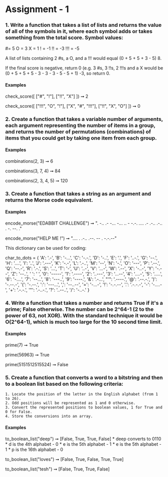 # Assignment - 1

### 1. Write a function that takes a list of lists and returns the value of all of the symbols in it, where each symbol adds or takes something from the total score. Symbol values:

#= 5
O = 3
X = 1
! = -1
!! = -3
!!! = -5

A list of lists containing 2 #s, a O, and a !!! would equal (0 + 5 + 5 + 3 - 5) 8.

If the final score is negative, return 0 (e.g. 3 #s, 3 !!s, 2 !!!s and a X would be (0 + 5 + 5 + 5 - 3 - 3 - 3 - 5 - 5 + 1) -3, so return 0.

#### Examples

check_score([
  ["#", "!"],
  ["!!", "X"]
]) ➞ 2

check_score([
  ["!!!", "O", "!"],
  ["X", "#", "!!!"],
  ["!!", "X", "O"]
]) ➞ 0

### 2. Create a function that takes a variable number of arguments, each argument representing the number of items in a group, and returns the number of permutations (combinations) of items that you could get by taking one item from each group.

#### Examples

combinations(2, 3) ➞ 6

combinations(3, 7, 4) ➞ 84

combinations(2, 3, 4, 5) ➞ 120




### 3. Create a function that takes a string as an argument and returns the Morse code equivalent.

#### Examples

encode_morse("EDABBIT CHALLENGE") ➞ ". -.. .- -... -... .. -   -.-. .... .- .-.. .-.. . -. --. ."

encode_morse("HELP ME !") ➞ ".... . .-.. .--.   -- .   -.-.--"

This dictionary can be used for coding:

char_to_dots = {
  'A': '.-', 'B': '-...', 'C': '-.-.', 'D': '-..', 'E': '.', 'F': '..-.',
  'G': '--.', 'H': '....', 'I': '..', 'J': '.---', 'K': '-.-', 'L': '.-..',
  'M': '--', 'N': '-.', 'O': '---', 'P': '.--.', 'Q': '--.-', 'R': '.-.',
  'S': '...', 'T': '-', 'U': '..-', 'V': '...-', 'W': '.--', 'X': '-..-',
  'Y': '-.--', 'Z': '--..', ' ': ' ', '0': '-----',
  '1': '.----', '2': '..---', '3': '...--', '4': '....-', '5': '.....',
  '6': '-....', '7': '--...', '8': '---..', '9': '----.',
  '&': '.-...', "'": '.----.', '@': '.--.-.', ')': '-.--.-', '(': '-.--.',
  ':': '---...', ',': '--..--', '=': '-...-', '!': '-.-.--', '.': '.-.-.-',
  '-': '-....-', '+': '.-.-.', '"': '.-..-.', '?': '..--..', '/': '-..-.'
}

### 4.  Write a function that takes a number and returns True if it's a prime; False otherwise. The number can be 2^64-1 (2 to the power of 63, not XOR). With the standard technique it would be O(2^64-1), which is much too large for the 10 second time limit.

#### Examples

prime(7) ➞ True

prime(56963) ➞ True

prime(5151512515524) ➞ False


### 5.  Create a function that converts a word to a bitstring and then to a boolean list based on the following criteria:

    1. Locate the position of the letter in the English alphabet (from 1 to 26).
    2. Odd positions will be represented as 1 and 0 otherwise.
    3. Convert the represented positions to boolean values, 1 for True and 0 for False.
    4. Store the conversions into an array.

#### Examples

to_boolean_list("deep") ➞ [False, True, True, False]
    * deep converts to 0110
    * d is the 4th alphabet - 0
    * e is the 5th alphabet - 1
    * e is the 5th alphabet - 1
    * p is the 16th alphabet - 0

to_boolean_list("loves") ➞ [False, True, False, True, True]

to_boolean_list("tesh") ➞ [False, True, True, False]
